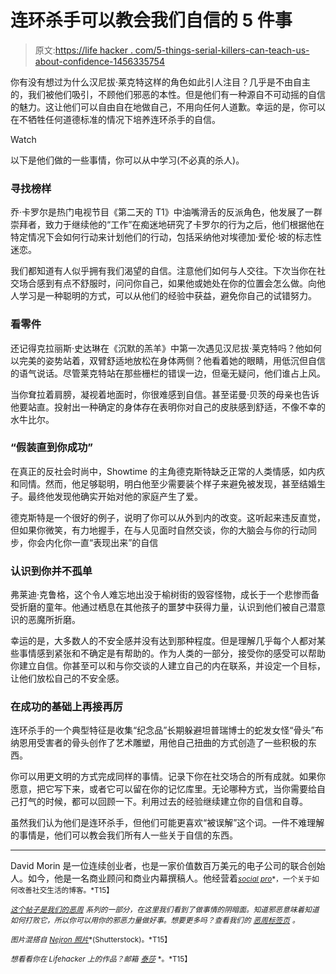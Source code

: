 # 连环杀手可以教会我们自信的 5 件事

> 原文:[https://life hacker . com/5-things-serial-killers-can-teach-us-about-confidence-1456335754](https://lifehacker.com/5-things-serial-killers-can-teach-us-about-confidence-1456335754)

你有没有想过为什么汉尼拔·莱克特这样的角色如此引人注目？几乎是不由自主的，我们被他们吸引，不顾他们邪恶的本性。但是他们有一种源自不可动摇的自信的魅力。这让他们可以自由自在地做自己，不用向任何人道歉。幸运的是，你可以在不牺牲任何道德标准的情况下培养连环杀手的自信。

Watch

以下是他们做的一些事情，你可以从中学习(不必真的杀人)。

### **寻找榜样**

乔·卡罗尔是热门电视节目《第二天的 T1》中油嘴滑舌的反派角色，他发展了一群崇拜者，致力于继续他的“工作”在痴迷地研究了卡罗尔的行为之后，他们根据他在特定情况下会如何行动来计划他们的行动，包括采纳他对埃德加·爱伦·坡的标志性迷恋。

我们都知道有人似乎拥有我们渴望的自信。注意他们如何与人交往。下次当你在社交场合感到有点不舒服时，问问你自己，如果他或她处在你的位置会怎么做。向他人学习是一种聪明的方式，可以从他们的经验中获益，避免你自己的试错努力。

### **看零件**

还记得克拉丽斯·史达琳在《沉默的羔羊》中第一次遇见汉尼拔·莱克特吗？他如何以完美的姿势站着，双臂舒适地放松在身体两侧？他看着她的眼睛，用低沉但自信的语气说话。尽管莱克特站在那些栅栏的错误一边，但毫无疑问，他们谁占上风。

当你耷拉着肩膀，凝视着地面时，你很难感到自信。甚至诺曼·贝茨的母亲也告诉他要站直。投射出一种确定的身体存在表明你对自己的皮肤感到舒适，不像不幸的水牛比尔。

### **“假装直到你成功”**

在真正的反社会时尚中，Showtime 的主角德克斯特缺乏正常的人类情感，如内疚和同情。然而，他足够聪明，明白他至少需要装个样子来避免被发现，甚至结婚生子。最终他发现他确实开始对他的家庭产生了爱。

德克斯特是一个很好的例子，说明了你可以从外到内的改变。这听起来违反直觉，但如果你微笑，有力地握手，在与人见面时自然交谈，你的大脑会与你的行动同步，你会内化你一直“表现出来”的自信

### **认识到你并不孤单**

弗莱迪·克鲁格，这个令人难忘地出没于榆树街的毁容怪物，成长于一个悲惨而备受折磨的童年。他通过栖息在其他孩子的噩梦中获得力量，认识到他们被自己潜意识的恶魔所折磨。

幸运的是，大多数人的不安全感并没有达到那种程度。但是理解几乎每个人都对某些事情感到紧张和不确定是有帮助的。作为人类的一部分，接受你的感受可以帮助你建立自信。你甚至可以和与你交谈的人建立自己的内在联系，并设定一个目标，让他们放松自己的不安全感。

### **在成功的基础上再接再厉**

连环杀手的一个典型特征是收集“纪念品”长期躲避坦普瑞博士的蛇发女怪“骨头”布纳恩用受害者的骨头创作了艺术雕塑，用他自己扭曲的方式创造了一些积极的东西。

你可以用更文明的方式完成同样的事情。记录下你在社交场合的所有成就。如果你愿意，把它写下来，或者它可以留在你的记忆库里。无论哪种方式，当你需要给自己打气的时候，都可以回顾一下。利用过去的经验继续建立你的自信和自尊。

虽然我们认为他们是连环杀手，但他们可能更喜欢“被误解”这个词。一件不难理解的事情是，他们可以教会我们所有人一些关于自信的东西。

* * *

David Morin 是一位连续创业者，也是一家价值数百万美元的电子公司的联合创始人。如今，他是一名商业顾问和商业内幕撰稿人。他经营着[<small>*social pro*</small>](http://www.socialpronow.com/)<small>*，一个关于如何改善社交生活的博客。*T15】</small>

[*<small>这个帖子是我们的</small>*](https://lifehacker.com/welcome-to-lifehackers-fourth-annual-evil-week-1453143089)[*<small>恶周</small>*](https://lifehacker.com/welcome-to-lifehackers-fourth-annual-evil-week-1453143089) *<small>系列的一部分，在这里我们看到了做事情的阴暗面。知道邪恶意味着知道如何打败它，所以你可以用你的邪恶力量做好事。想要更多吗？查看我们的</small>* [*<small>恶周标签页</small>*](http://lifehacker.com/tag/evilweek) *<small>。</small>*

<small>*图片混搭自*</small> [<small>*Nejron 照片*</small>](http://www.shutterstock.com/pic-38434033/stock-photo-scary-man-with-a-knife.html?src=-mDX7yaVJ3sO7gKoEtGlFw-1-10)<small>*(Shutterstock)。*T15】</small>

<small>*想看看你在 Lifehacker 上的作品？邮箱*</small> [<small>*泰莎*</small>](https://mail.google.com/mail/?view=cm&fs=1&tf=1&to=tessa@lifehacker.com) <small>*。*T15】</small>
